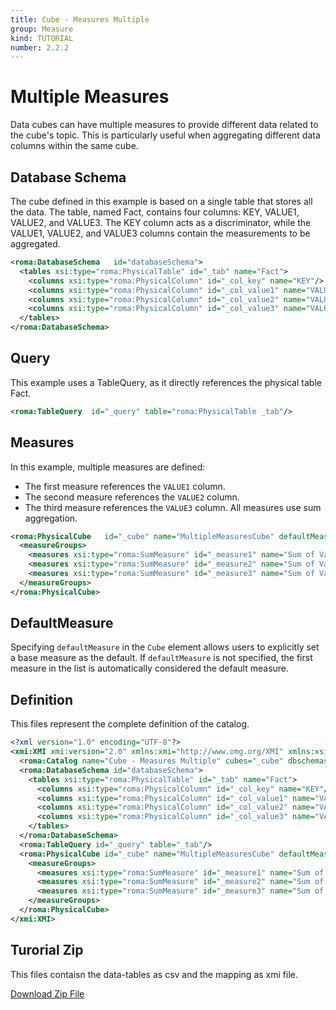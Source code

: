 ```yaml
---
title: Cube - Measures Multiple
group: Measure
kind: TUTORIAL
number: 2.2.2
---
```

# Multiple Measures

Data cubes can have multiple measures to provide different data related to the cube's topic. This is particularly useful when aggregating different data columns within the same cube.


## Database Schema

The cube defined in this example is based on a single table that stores all the data. The table, named Fact, contains four columns: KEY, VALUE1, VALUE2, and VALUE3. The KEY column acts as a discriminator, while the VALUE1, VALUE2, and VALUE3 columns contain the measurements to be aggregated.


```xml
<roma:DatabaseSchema   id="databaseSchema">
  <tables xsi:type="roma:PhysicalTable" id="_tab" name="Fact">
    <columns xsi:type="roma:PhysicalColumn" id="_col_key" name="KEY"/>
    <columns xsi:type="roma:PhysicalColumn" id="_col_value1" name="VALUE1" type="Integer"/>
    <columns xsi:type="roma:PhysicalColumn" id="_col_value2" name="VALUE2" type="Integer"/>
    <columns xsi:type="roma:PhysicalColumn" id="_col_value3" name="VALUE3" type="Integer"/>
  </tables>
</roma:DatabaseSchema>

```

## Query

This example uses a TableQuery, as it directly references the physical table Fact.


```xml
<roma:TableQuery  id="_query" table="roma:PhysicalTable _tab"/>

```

## Measures

In this example, multiple measures are defined:
- The first measure references the `VALUE1` column.
- The second measure references the `VALUE2` column.
- The third measure references the `VALUE3` column.
All measures use sum aggregation.


```xml
<roma:PhysicalCube   id="_cube" name="MultipleMeasuresCube" defaultMeasure="roma:SumMeasure _measure3" query="roma:TableQuery _query">
  <measureGroups>
    <measures xsi:type="roma:SumMeasure" id="_measure1" name="Sum of Value1" column="roma:PhysicalColumn _col_value1"/>
    <measures xsi:type="roma:SumMeasure" id="_measure2" name="Sum of Value2" column="roma:PhysicalColumn _col_value2"/>
    <measures xsi:type="roma:SumMeasure" id="_measure3" name="Sum of Value3" column="roma:PhysicalColumn _col_value3"/>
  </measureGroups>
</roma:PhysicalCube>

```

## DefaultMeasure

Specifying `defaultMeasure` in the `Cube` element allows users to explicitly set a base measure as the default. If `defaultMeasure` is not specified, the first measure in the list is automatically considered the default measure.



## Definition

This files represent the complete definition of the catalog.

```xml
<?xml version="1.0" encoding="UTF-8"?>
<xmi:XMI xmi:version="2.0" xmlns:xmi="http://www.omg.org/XMI" xmlns:xsi="http://www.w3.org/2001/XMLSchema-instance" xmlns:roma="https://www.daanse.org/spec/org.eclipse.daanse.rolap.mapping">
  <roma:Catalog name="Cube - Measures Multiple" cubes="_cube" dbschemas="databaseSchema"/>
  <roma:DatabaseSchema id="databaseSchema">
    <tables xsi:type="roma:PhysicalTable" id="_tab" name="Fact">
      <columns xsi:type="roma:PhysicalColumn" id="_col_key" name="KEY"/>
      <columns xsi:type="roma:PhysicalColumn" id="_col_value1" name="VALUE1" type="Integer"/>
      <columns xsi:type="roma:PhysicalColumn" id="_col_value2" name="VALUE2" type="Integer"/>
      <columns xsi:type="roma:PhysicalColumn" id="_col_value3" name="VALUE3" type="Integer"/>
    </tables>
  </roma:DatabaseSchema>
  <roma:TableQuery id="_query" table="_tab"/>
  <roma:PhysicalCube id="_cube" name="MultipleMeasuresCube" defaultMeasure="_measure3" query="_query">
    <measureGroups>
      <measures xsi:type="roma:SumMeasure" id="_measure1" name="Sum of Value1" column="_col_value1"/>
      <measures xsi:type="roma:SumMeasure" id="_measure2" name="Sum of Value2" column="_col_value2"/>
      <measures xsi:type="roma:SumMeasure" id="_measure3" name="Sum of Value3" column="_col_value3"/>
    </measureGroups>
  </roma:PhysicalCube>
</xmi:XMI>

```



## Turorial Zip
This files contaisn the data-tables as csv and the mapping as xmi file.

<a href="./zip/tutorial.cube.measure.multiple.zip" download>Download Zip File</a>
